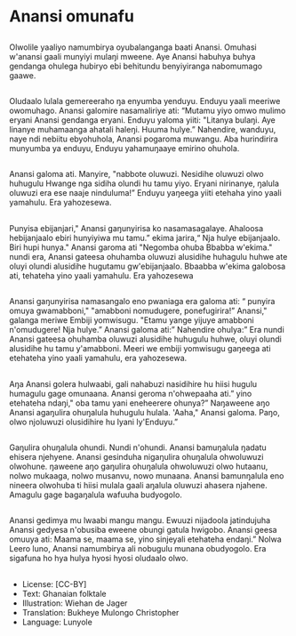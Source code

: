 # Anansi omunafu

##
Olwolile yaaliyo namumbirya
oyubalanganga baati Anansi.
Omuhasi w'anansi gaali munyiyi
mulaŋi mweene. Aye Anansi
habuhya buhya gendanga ohulega
hubiryo ebi behitundu benyiyiranga
nabomumago gaawe.


##
Oludaalo lulala gemereeraho ŋa
enyumba yenduyu. Enduyu yaali
meeriwe owomuhago. Anansi
galomire nasamaliriye ati: “Mutamu
yiyo omwo mulimo eryani Anansi
gendanga eryani.
Enduyu yaloma yiiti: "Litanya
bulaŋi. Aye linanye muhamaanga
ahatali haleŋi. Huuma hulye.”
Nahendire, wanduyu, naye ndi
nebiitu ebyohuhola, Anansi
pogaroma muwangu. Aba
hurindirira munyumba ya enduyu,
Enduyu yahamuŋaaye emirino
ohuhola.


##
Anansi galoma ati. Manyire,
"nabbote oluwuzi. Nesidihe oluwuzi
olwo huhugulu Hwange nga sidiha
olundi hu tamu yiyo. Eryani
nirinanye, ŋalula oluwuzi era ese
naaje ninduluma!” Enduyu yaŋeega
yiiti etehaha yino yaali yamahulu.
Era yahozesewa.


##
Punyisa ebijanjari," Anansi
gaŋunyirisa ko nasamasagalaye.
Ahaloosa hebijanjaalo ebiri
hunyiyiwa mu tamu.” ekima jarira,“
Nja hulye ebijanjaalo. Biri hupi
hunya." Anansi garoma ati
"Negomba ohuba Bbabba w'ekima."
nundi era, Anansi gateesa
ohuhamba oluwuzi alusidihe
huhagulu huhwe ate oluyi olundi
alusidihe hugutamu gw'ebijanjaalo.
Bbaabba w'ekima galobosa ati,
tehateha yino yaali yamahulu. Era
yahozesewa


##
Anansi gaŋunyirisa namasangalo
eno pwaniaga era galoma ati: “
punyira omuya gwamabboni,"
"amabboni nomudugere,
ponefugirira!”
Anansi," galanga meriwe Embiji
yomwisugu. "Etamu yange yijuye
amabboni n'omudugere! Nja hulye.”
Anansi galoma ati:” Nahendire
ohulya:” Era nundi Anansi gateesa
ohuhamba oluwuzi alusidihe
huhugulu huhwe, oluyi olundi
alusidihe hu tamu y'amabboni.
Meeri we embiji yomwisugu
gaŋeega ati etehateha yino yaali
yamahulu, era yahozesewa.


##
Aŋa Anansi golera hulwaabi, gali
nahabuzi nasidihire hu hiisi hugulu
humagulu gage omunaana. Anansi
geroma n'ohwepaaha ati.” yino
etehateha ndaŋi," oba tamu yani
eneheerere ohunya?” Naŋaweene
aŋo Anansi agaŋulira ohuŋalula
huhugulu hulala. 'Aaha," Anansi
galoma. Paŋo, olwo njoluwuzi
olusidihire hu lyani ly'Enduyu.”


##
Gaŋulira ohuŋalula ohundi. Nundi
n'ohundi. Anansi bamuŋalula
ŋadatu ehisera njehyene.
Anansi gesinduha nigaŋulira
ohuŋalula ohwoluwuzi olwohune.
ŋaweene aŋo gaŋulira ohuŋalula
ohwoluwuzi olwo hutaanu, nolwo
mukaaga, nolwo musanvu, nowo
munaana. Anansi bamunŋalula eno
nineera olwohuba ti hiisi mulala
gaali aŋalula oluwuzi ahasera
njahene. Amagulu gage bagaŋalula
wafuuha budyogolo.


##
Anansi gedimya mu lwaabi mangu
mangu. Ewuuzi nijadoola
jatindujuha Anansi gedyesa
n'obusiba eweene obungi gatula
hwigobo. Anansi geesa omuuya ati:
Maama se, maama se, yino sinjeyali
etehateha endaŋi.” Nolwa Leero
luno, Anansi namumbirya ali
nobugulu munana obudyogolo. Era
sigafuna ho hya hulya hyosi hyosi
oludaalo olwo.


##
* License: [CC-BY]
* Text: Ghanaian folktale
* Illustration: Wiehan de Jager
* Translation: Bukheye Mulongo Christopher
* Language: Lunyole
